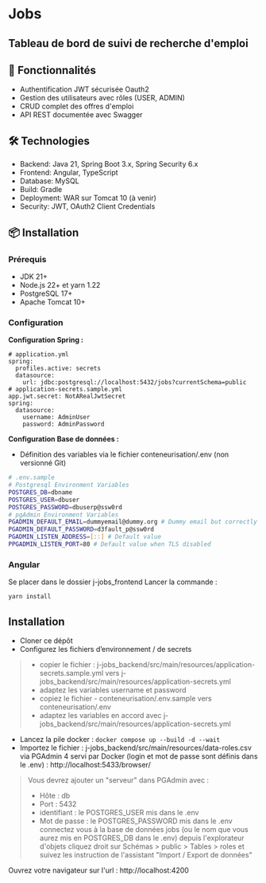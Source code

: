 
# Jobs
## Tableau de bord de suivi de recherche d'emploi

## 🚀 Fonctionnalités
- Authentification JWT sécurisée Oauth2
- Gestion des utilisateurs avec rôles (USER, ADMIN)
- CRUD complet des offres d'emploi
- API REST documentée avec Swagger

## 🛠️ Technologies
- Backend: Java 21, Spring Boot 3.x, Spring Security 6.x
- Frontend: Angular, TypeScript
- Database: MySQL
- Build: Gradle
- Deployment: WAR sur Tomcat 10 (à venir)
- Security: JWT, OAuth2 Client Credentials

## 📦 Installation

### Prérequis
- JDK 21+
- Node.js 22+ et yarn 1.22
- PostgreSQL 17+
- Apache Tomcat 10+

### Configuration
**Configuration Spring :**
```properties
# application.yml
spring:
  profiles.active: secrets
  datasource:
    url: jdbc:postgresql://localhost:5432/jobs?currentSchema=public
# application-secrets.sample.yml
app.jwt.secret: NotARealJwtSecret
spring:
  datasource:
    username: AdminUser
    password: AdminPassword
```

**Configuration Base de données :**
- Définition des variables via le fichier conteneurisation/.env (non versionné Git)

```bash
# .env.sample
# Postgresql Environment Variables
POSTGRES_DB=dbname
POSTGRES_USER=dbuser
POSTGRES_PASSWORD=dbuserp@ssw0rd
# pgAdmin Environment Variables
PGADMIN_DEFAULT_EMAIL=dummyemail@dummy.org # Dummy email but correctly form
PGADMIN_DEFAULT_PASSWORD=d3fault_p@ssw0rd
PGADMIN_LISTEN_ADDRESS=[::] # Default value
PPGADMIN_LISTEN_PORT=80 # Default value when TLS disabled
```

### Angular 

Se placer dans le dossier j-jobs_frontend
Lancer la commande : 
``` bash
yarn install
```

## Installation 
- Cloner ce dépôt
- Configurez les fichiers d’environnement / de secrets
> - copier le fichier : j-jobs_backend/src/main/resources/application-secrets.sample.yml vers j-jobs_backend/src/main/resources/application-secrets.yml
>  - adaptez les variables username et  password
>  - copiez le fichier -   conteneurisation/.env.sample vers conteneurisation/.env
>  - adaptez les variables en accord avec j-jobs_backend/src/main/resources/application-secrets.yml
- Lancez la pile docker : `` docker compose up --build -d --wait ``
- Importez le fichier :  j-jobs_backend/src/main/resources/data-roles.csv via PGAdmin 4 servi par Docker (login et mot de passe sont définis dans le .env) : http://localhost:5433/browser/
>  Vous devrez ajouter un "serveur" dans PGAdmin avec : 
> - Hôte : db
> - Port : 5432
> - identifiant : le POSTGRES_USER mis dans le .env
> - Mot de passe : le POSTGRES_PASSWORD mis dans le .env
> connectez vous à la base de données jobs (ou le nom que vous aurez mis en POSTGRES_DB dans le .env) depuis l'explorateur d'objets
> cliquez droit sur Schémas > public > Tables > roles et suivez les instruction de l'assistant "Import / Export de données"

Ouvrez votre navigateur sur l'url : http://localhost:4200